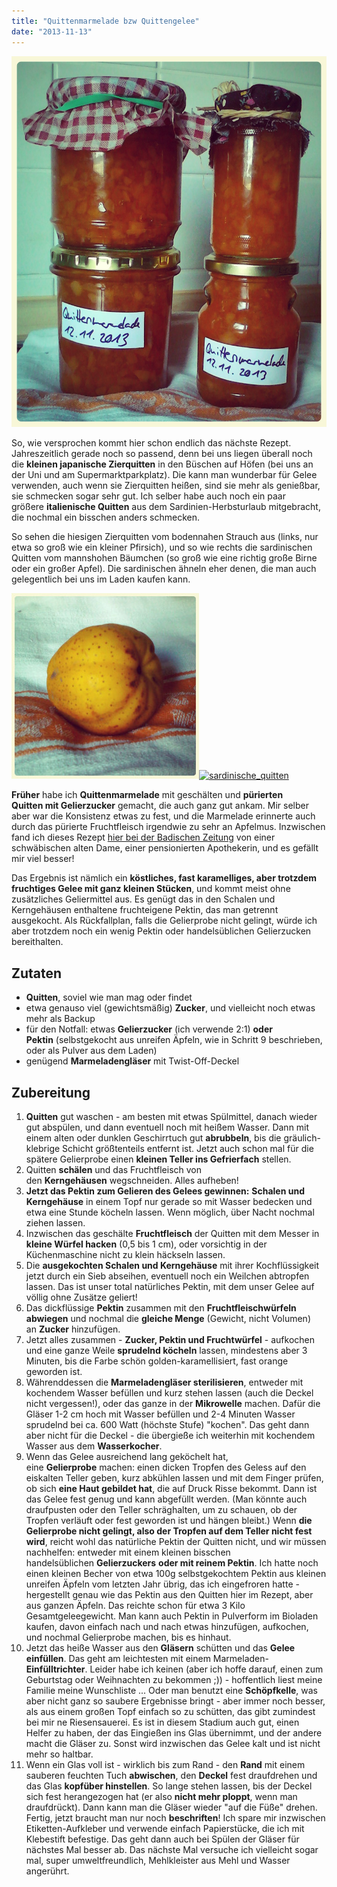 ```yaml
---
title: "Quittenmarmelade bzw Quittengelee"
date: "2013-11-13"
---
```


[![quittenmarmeladengelee](images/quittenmarmeladengelee.jpg)](http://apfeleimer.files.wordpress.com/2013/11/quittenmarmeladengelee.jpg)

So, wie versprochen kommt hier schon endlich das nächste Rezept. Jahreszeitlich gerade noch so passend, denn bei uns liegen überall noch die **kleinen japanische Zierquitten** in den Büschen auf Höfen (bei uns an der Uni und am Supermarktparkplatz). Die kann man wunderbar für Gelee verwenden, auch wenn sie Zierquitten heißen, sind sie mehr als genießbar, sie schmecken sogar sehr gut. Ich selber habe auch noch ein paar größere **italienische Quitten** aus dem Sardinien-Herbsturlaub mitgebracht, die nochmal ein bisschen anders schmecken.

So sehen die hiesigen Zierquitten vom bodennahen Strauch aus (links, nur etwa so groß wie ein kleiner Pfirsich), und so wie rechts die sardinischen Quitten vom mannshohen Bäumchen (so groß wie eine richtig große Birne oder ein großer Apfel). Die sardinischen ähneln eher denen, die man auch gelegentlich bei uns im Laden kaufen kann.

[![deutsch-jap_zierquitte](images/sardinische_quitten.jpg)![sardinische_quitten](http://apfeleimer.files.wordpress.com/2013/11/sardinische_quitten.jpg?w=283)](http://apfeleimer.files.wordpress.com/2013/11/deutsch-jap_zierquitte.jpg)

**Früher** habe ich **Quittenmarmelade** mit geschälten und **pürierten Quitten mit Gelierzucker** gemacht, die auch ganz gut ankam. Mir selber aber war die Konsistenz etwas zu fest, und die Marmelade erinnerte auch durch das pürierte Fruchtfleisch irgendwie zu sehr an Apfelmus. Inzwischen fand ich dieses Rezept [hier bei der Badischen Zeitung](http://www.badische-zeitung.de/gastronomie-1/quittenmarmelade--20573709.html) von einer schwäbischen alten Dame, einer pensionierten Apothekerin, und es gefällt mir viel besser!

Das Ergebnis ist nämlich ein **köstliches, fast karamelliges, aber trotzdem fruchtiges Gelee mit ganz kleinen Stücken**, und kommt meist ohne zusätzliches Geliermittel aus. Es genügt das in den Schalen und Kerngehäusen enthaltene fruchteigene Pektin, das man getrennt ausgekocht. Als Rückfallplan, falls die Gelierprobe nicht gelingt, würde ich aber trotzdem noch ein wenig Pektin oder handelsüblichen Gelierzucken bereithalten.

## Zutaten

- **Quitten**, soviel wie man mag oder findet
- etwa genauso viel (gewichtsmäßig) **Zucker**, und vielleicht noch etwas mehr als Backup
- für den Notfall: etwas **Gelierzucker** (ich verwende 2:1) **oder Pektin** (selbstgekocht aus unreifen Äpfeln, wie in Schritt 9 beschrieben, oder als Pulver aus dem Laden)
- genügend **Marmeladengläser** mit Twist-Off-Deckel

## Zubereitung

1. **Quitten** gut waschen - am besten mit etwas Spülmittel, danach wieder gut abspülen, und dann eventuell noch mit heißem Wasser. Dann mit einem alten oder dunklen Geschirrtuch gut **abrubbeln**, bis die gräulich-klebrige Schicht größtenteils entfernt ist. Jetzt auch schon mal für die spätere Gelierprobe einen **kleinen Teller ins Gefrierfach** stellen.
2. Quitten **schälen** und das Fruchtfleisch von den **Kerngehäusen** wegschneiden. Alles aufheben!
3. **Jetzt das Pektin zum Gelieren des Gelees gewinnen:** **Schalen und Kerngehäuse** in einem Topf nur gerade so mit Wasser bedecken und etwa eine Stunde köcheln lassen. Wenn möglich, über Nacht nochmal ziehen lassen.
4. Inzwischen das geschälte **Fruchtfleisch** der Quitten mit dem Messer in **kleine Würfel hacken** (0,5 bis 1 cm), oder vorsichtig in der Küchenmaschine nicht zu klein häckseln lassen.
5. Die **ausgekochten Schalen und Kerngehäuse** mit ihrer Kochflüssigkeit jetzt durch ein Sieb abseihen, eventuell noch ein Weilchen abtropfen lassen. Das ist unser total natürliches Pektin, mit dem unser Gelee auf völlig ohne Zusätze geliert!
6. Das dickflüssige **Pektin** zusammen mit den **Fruchtfleischwürfeln abwiegen** und nochmal die **gleiche Menge** (Gewicht, nicht Volumen) an **Zucker** hinzufügen.
7. Jetzt alles zusammen - **Zucker, Pektin und Fruchtwürfel** - aufkochen und eine ganze Weile **sprudelnd köcheln** lassen, mindestens aber 3 Minuten, bis die Farbe schön golden-karamellisiert, fast orange geworden ist.
8. Währenddessen die **Marmeladengläser sterilisieren**, entweder mit kochendem Wasser befüllen und kurz stehen lassen (auch die Deckel nicht vergessen!), oder das ganze in der **Mikrowelle** machen. Dafür die Gläser 1-2 cm hoch mit Wasser befüllen und 2-4 Minuten Wasser sprudelnd bei ca. 600 Watt (höchste Stufe) "kochen". Das geht dann aber nicht für die Deckel - die übergieße ich weiterhin mit kochendem Wasser aus dem **Wasserkocher**.
9. Wenn das Gelee ausreichend lang geköchelt hat, eine **Gelierprobe** machen: einen dicken Tropfen des Geless auf den eiskalten Teller geben, kurz abkühlen lassen und mit dem Finger prüfen, ob sich **eine Haut gebildet hat**, die auf Druck Risse bekommt. Dann ist das Gelee fest genug und kann abgefüllt werden. (Man könnte auch draufpusten oder den Teller schräghalten, um zu schauen, ob der Tropfen verläuft oder fest geworden ist und hängen bleibt.) Wenn **die Gelierprobe nicht gelingt, also der Tropfen auf dem Teller nicht fest wird**, reicht wohl das natürliche Pektin der Quitten nicht, und wir müssen nachhelfen: entweder mit einem kleinen bisschen handelsüblichen **Gelierzuckers** **oder mit reinem Pektin**. Ich hatte noch einen kleinen Becher von etwa 100g selbstgekochtem Pektin aus kleinen unreifen Äpfeln vom letzten Jahr übrig, das ich eingefroren hatte - hergestellt genau wie das Pektin aus den Quitten hier im Rezept, aber aus ganzen Äpfeln. Das reichte schon für etwa 3 Kilo Gesamtgeleegewicht. Man kann auch Pektin in Pulverform im Bioladen kaufen, davon einfach nach und nach etwas hinzufügen, aufkochen, und nochmal Gelierprobe machen, bis es hinhaut.
10. Jetzt das heiße Wasser aus den **Gläsern** schütten und das **Gelee einfüllen**. Das geht am leichtesten mit einem Marmeladen-**Einfülltrichter**. Leider habe ich keinen (aber ich hoffe darauf, einen zum Geburtstag oder Weihnachten zu bekommen ;)) - hoffentlich liest meine Familie meine Wunschliste ... Oder man benutzt eine **Schöpfkelle**, was aber nicht ganz so saubere Ergebnisse bringt - aber immer noch besser, als aus einem großen Topf einfach so zu schütten, das gibt zumindest bei mir ne Riesensauerei. Es ist in diesem Stadium auch gut, einen Helfer zu haben, der das Eingießen ins Glas übernimmt, und der andere macht die Gläser zu. Sonst wird inzwischen das Gelee kalt und ist nicht mehr so haltbar.
11. Wenn ein Glas voll ist - wirklich bis zum Rand - den **Rand** mit einem sauberen feuchten Tuch **abwischen**, den **Deckel** fest draufdrehen und das Glas **kopfüber hinstellen**. So lange stehen lassen, bis der Deckel sich fest herangezogen hat (er also **nicht mehr ploppt**, wenn man draufdrückt). Dann kann man die Gläser wieder "auf die Füße" drehen. Fertig, jetzt braucht man nur noch **beschriften**! Ich spare mir inzwischen Etiketten-Aufkleber und verwende einfach Papierstücke, die ich mit Klebestift befestige. Das geht dann auch bei Spülen der Gläser für nächstes Mal besser ab. Das nächste Mal versuche ich vielleicht sogar mal, super umweltfreundlich, Mehlkleister aus Mehl und Wasser angerührt.

